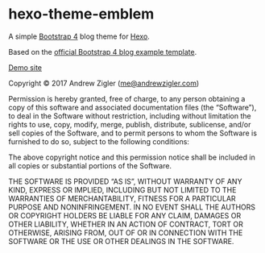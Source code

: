 # hexo-theme-emblem

A simple [Bootstrap 4](http://getbootstrap.com/) blog theme for [Hexo](http://zespia.tw/hexo/).

Based on the [official Bootstrap 4 blog example template](https://getbootstrap.com/docs/4.0/examples/blog/).

[Demo site](https://www.andrewzigler.com/blog)

Copyright © 2017 Andrew Zigler (me@andrewzigler.com)

Permission is hereby granted, free of charge, to any person obtaining a copy of this software and associated documentation files (the “Software”), to deal in the Software without restriction, including without limitation the rights to use, copy, modify, merge, publish, distribute, sublicense, and/or sell copies of the Software, and to permit persons to whom the Software is furnished to do so, subject to the following conditions:

The above copyright notice and this permission notice shall be included in all copies or substantial portions of the Software.

THE SOFTWARE IS PROVIDED “AS IS”, WITHOUT WARRANTY OF ANY KIND, EXPRESS OR IMPLIED, INCLUDING BUT NOT LIMITED TO THE WARRANTIES OF MERCHANTABILITY, FITNESS FOR A PARTICULAR PURPOSE AND NONINFRINGEMENT. IN NO EVENT SHALL THE AUTHORS OR COPYRIGHT HOLDERS BE LIABLE FOR ANY CLAIM, DAMAGES OR OTHER LIABILITY, WHETHER IN AN ACTION OF CONTRACT, TORT OR OTHERWISE, ARISING FROM, OUT OF OR IN CONNECTION WITH THE SOFTWARE OR THE USE OR OTHER DEALINGS IN THE SOFTWARE.